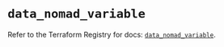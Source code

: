 # `data_nomad_variable`

Refer to the Terraform Registry for docs: [`data_nomad_variable`](https://registry.terraform.io/providers/hashicorp/nomad/2.3.0/docs/data-sources/variable).
